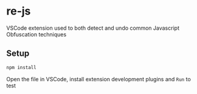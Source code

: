 # re-js

VSCode extension used to both detect and undo common Javascript Obfuscation techniques

## Setup

``` bash
npm install
```

Open the file in VSCode, install extension development plugins and `Run` to test